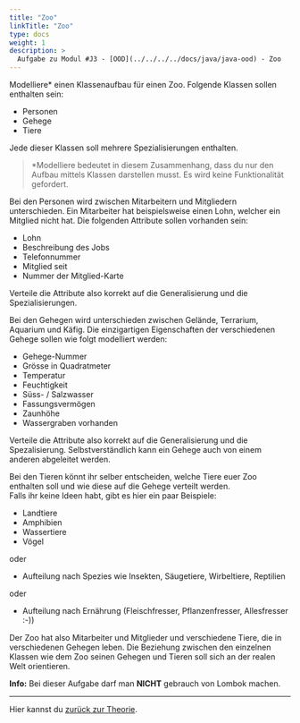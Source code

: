 ```yaml
---
title: "Zoo"
linkTitle: "Zoo"
type: docs
weight: 1
description: >
  Aufgabe zu Modul #J3 - [OOD](../../../../docs/java/java-ood) - Zoo
---
```


Modelliere\* einen Klassenaufbau für einen Zoo. Folgende Klassen sollen enthalten sein:

- Personen
- Gehege
- Tiere

Jede dieser Klassen soll mehrere Spezialisierungen enthalten.

> \*Modelliere bedeutet in diesem Zusammenhang, dass du nur den Aufbau mittels Klassen darstellen musst. Es wird keine Funktionalität gefordert.

Bei den Personen wird zwischen Mitarbeitern und Mitgliedern unterschieden.
Ein Mitarbeiter hat beispielsweise einen Lohn, welcher ein Mitglied nicht hat.
Die folgenden Attribute sollen vorhanden sein:

- Lohn
- Beschreibung des Jobs
- Telefonnummer
- Mitglied seit
- Nummer der Mitglied-Karte

Verteile die Attribute also korrekt auf die Generalisierung und die Spezialisierungen.

Bei den Gehegen wird unterschieden zwischen Gelände, Terrarium, Aquarium und Käfig.
Die einzigartigen Eigenschaften der verschiedenen Gehege sollen wie folgt modelliert werden:

- Gehege-Nummer
- Grösse in Quadratmeter
- Temperatur
- Feuchtigkeit
- Süss- / Salzwasser
- Fassungsvermögen
- Zaunhöhe
- Wassergraben vorhanden

Verteile die Attribute also korrekt auf die Generalisierung und die Spezalisierung.
Selbstverständlich kann ein Gehege auch von einem anderen abgeleitet werden.

Bei den Tieren könnt ihr selber entscheiden, welche Tiere euer Zoo enthalten soll und wie diese auf die Gehege verteilt werden.<br>
Falls ihr keine Ideen habt, gibt es hier ein paar Beispiele:

- Landtiere
- Amphibien
- Wassertiere
- Vögel

oder

- Aufteilung nach Spezies wie Insekten, Säugetiere, Wirbeltiere, Reptilien

oder

- Aufteilung nach Ernährung (Fleischfresser, Pflanzenfresser, Allesfresser :-))

Der Zoo hat also Mitarbeiter und Mitglieder und verschiedene Tiere, die in verschiedenen Gehegen leben.
Die Beziehung zwischen den einzelnen Klassen wie dem Zoo seinen Gehegen und Tieren soll sich an der realen Welt orientieren.

**Info:** Bei dieser Aufgabe darf man **NICHT** gebrauch von Lombok machen.

---

Hier kannst du [zurück zur Theorie](../../../../docs/java/java-ood).

